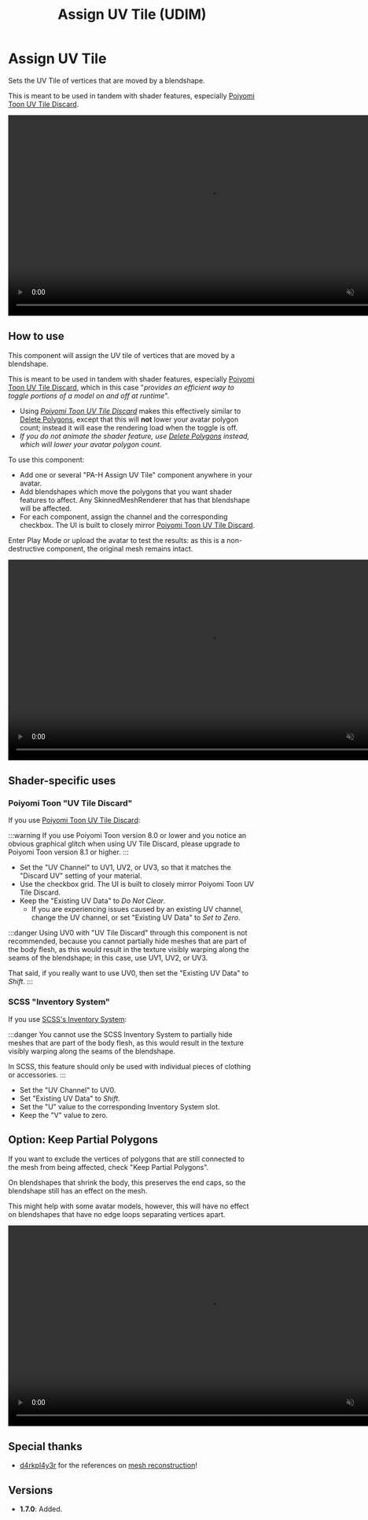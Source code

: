 ﻿---
title: Assign UV Tile (UDIM)
---

# Assign UV Tile

Sets the UV Tile of vertices that are moved by a blendshape.

This is meant to be used in tandem with shader features, especially [Poiyomi Toon UV Tile Discard](https://www.poiyomi.com/special-fx/uv-tile-discard).

<video controls muted width="816">
    <source src={require('../img/13rQ7HGwPr.mp4').default}/>
</video>

## How to use

This component will assign the UV tile of vertices that are moved by a blendshape.

This is meant to be used in tandem with shader features, especially [Poiyomi Toon UV Tile Discard](https://www.poiyomi.com/special-fx/uv-tile-discard),
which in this case "*provides an efficient way to toggle portions of a model on and off at runtime*".

- Using *[Poiyomi Toon UV Tile Discard](https://www.poiyomi.com/special-fx/uv-tile-discard)* makes this effectively similar to [Delete Polygons](./delete-polygons),
except that this will **not** lower your avatar polygon count; instead it will ease the rendering load when the toggle is off.
- *If you do not animate the shader feature, use [Delete Polygons](./delete-polygons) instead, which will lower your avatar polygon count.*

To use this component:
- Add one or several "PA-H Assign UV Tile" component anywhere in your avatar.
- Add blendshapes which move the polygons that you want shader features to affect. Any SkinnedMeshRenderer that has that blendshape will be affected.
- For each component, assign the channel and the corresponding checkbox. The UI is built to closely mirror [Poiyomi Toon UV Tile Discard](https://www.poiyomi.com/special-fx/uv-tile-discard).

Enter Play Mode or upload the avatar to test the results: as this is a non-destructive component, the original mesh remains intact.

<video controls muted width="816">
    <source src={require('../img/pOxhnkOYpj.mp4').default}/>
</video>

## Shader-specific uses

### Poiyomi Toon "UV Tile Discard"

If you use [Poiyomi Toon UV Tile Discard](https://www.poiyomi.com/special-fx/uv-tile-discard):

:::warning
If you use Poiyomi Toon version 8.0 or lower and you notice an obvious graphical glitch when using UV Tile Discard,
please upgrade to Poiyomi Toon version 8.1 or higher.
:::

- Set the "UV Channel" to UV1, UV2, or UV3, so that it matches the "Discard UV" setting of your material.
- Use the checkbox grid. The UI is built to closely mirror Poiyomi Toon UV Tile Discard.
- Keep the "Existing UV Data" to *Do Not Clear*.
  - If you are experiencing issues caused by an existing UV channel, change the UV channel, or set "Existing UV Data" to *Set to Zero*.

:::danger
Using UV0 with "UV Tile Discard" through this component is not recommended, because you cannot partially hide meshes that are part of the body flesh,
as this would result in the texture visibly warping along the seams of the blendshape; in this case, use UV1, UV2, or UV3.

That said, if you really want to use UV0, then set the "Existing UV Data" to *Shift*.
:::

### SCSS "Inventory System"

If you use [SCSS's Inventory System](https://gitlab.com/s-ilent/SCSS/-/wikis/Manual/Inventory-System):

:::danger
You cannot use the SCSS Inventory System to partially hide meshes that are part of the body flesh, as this would result in the texture visibly warping along the seams of the blendshape.

In SCSS, this feature should only be used with individual pieces of clothing or accessories.
:::

- Set the "UV Channel" to UV0.
- Set "Existing UV Data" to *Shift*.
- Set the "U" value to the corresponding Inventory System slot.
- Keep the "V" value to zero.

## Option: Keep Partial Polygons

If you want to exclude the vertices of polygons that are still connected to the mesh from being affected, check "Keep Partial Polygons".

On blendshapes that shrink the body, this preserves the end caps, so the blendshape still has an effect on the mesh.

This might help with some avatar models, however, this will have no effect on blendshapes that have no edge loops separating vertices apart.

<video controls muted width="816">
    <source src={require('../img/YkcjjmKw2G.mp4').default}/>
</video>

## Special thanks

- [d4rkpl4y3r](https://github.com/d4rkc0d3r/) for the references on [mesh reconstruction](https://github.com/d4rkc0d3r/d4rkAvatarOptimizer)!

## Versions

- **1.7.0**: Added.
